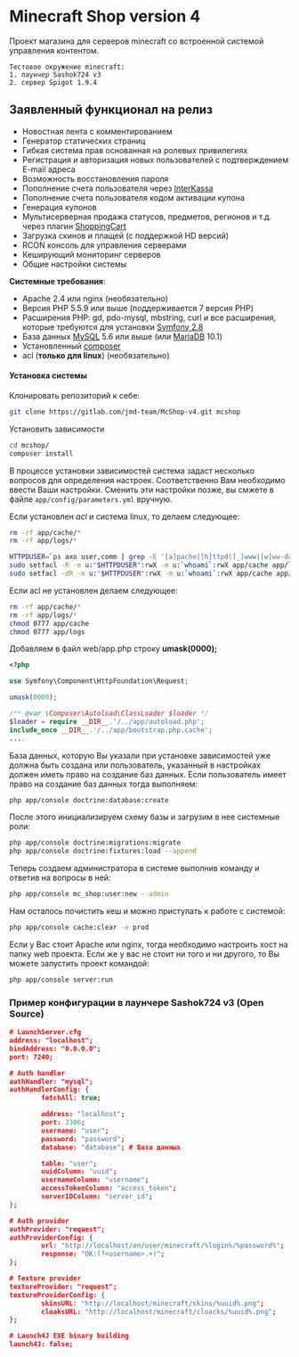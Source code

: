 Minecraft Shop version 4
========================

Проект магазина для серверов minecraft со встроенной системой управления контентом.

```
Тестовое окружение minecraft:
1. лаунчер Sashok724 v3
2. сервер Spigot 1.9.4
```

Заявленный функционал на релиз
-------------
- Новостная лента с комментированием
- Генератор статических страниц
- Гибкая система прав основанная на ролевых привилегиях
- Регистрация и авторизация новых пользователей с подтверждением E-mail адреса
- Возможность восстановления пароля
- Пополнение счета пользователя через [InterKassa][1]
- Пополнение счета пользователя кодом активации купона
- Генерация купонов
- Мультисерверная продажа статусов, предметов, регионов и т.д. через плагин [ShoppingCart][2]
- Загрузка скинов и плащей (с поддержкой HD версий)
- RCON консоль для управления серверами
- Кеширующий мониторинг серверов
- Общие настройки системы

**Системные требования**:
- Apache 2.4 или nginx (необязательно)
- Версия PHP 5.5.9 или выше (поддерживается 7 версия PHP)
- Расширения PHP: gd, pdo-mysql, mbstring, curl и все расширения, которые требуются для установки [Symfony 2.8][3]
- База данных [MySQL][4] 5.6 или выше (или [MariaDB][5] 10.1)
- Установленный [composer][6]
- acl (**только для linux**) (необязательно)

#### Установка системы
Клонировать репозиторий к себе:
```bash
git clone https://gitlab.com/jmd-team/McShop-v4.git mcshop
```

Установить зависимости
```bash
cd mcshop/
composer install
```
В процессе установки зависимостей система задаст несколько вопросов для определения настроек. Соответственно Вам необходимо
ввести Ваши настройки. Сменить эти настройки позже, вы смжете в файле `app/config/parameters.yml` вручную.

Если установлен *acl* и система linux, то делаем следующее:
```bash
rm -rf app/cache/*
rm -rf app/logs/*

HTTPDUSER=`ps axo user,comm | grep -E '[a]pache|[h]ttpd|[_]www|[w]ww-data|[n]ginx' | grep -v root | head -1 | cut -d\  -f1`
sudo setfacl -R -m u:"$HTTPDUSER":rwX -m u:`whoami`:rwX app/cache app/logs
sudo setfacl -dR -m u:"$HTTPDUSER":rwX -m u:`whoami`:rwX app/cache app/logs
```

Если acl не установлен делаем следующее:
```bash
rm -rf app/cache/*
rm -rf app/logs/*
chmod 0777 app/cache
chmod 0777 app/logs
```
Добавляем в файл web/app.php строку **umask(0000);**
```php
<?php

use Symfony\Component\HttpFoundation\Request;

umask(0000);

/** @var \Composer\Autoload\ClassLoader $loader */
$loader = require __DIR__.'/../app/autoload.php';
include_once __DIR__.'/../app/bootstrap.php.cache';
....
```

База данных, которую Вы указали при установке зависимостей уже должна быть создана или пользователь, указанный в настройках
должен иметь право на создание баз данных.
Если пользователь имеет право на создание баз данных тогда выполняем:
```bash
php app/console doctrine:database:create
```
После этого инициализируем схему базы и загрузим в нее системные роли:
```bash
php app/console doctrine:migrations:migrate
php app/console doctrine:fixtures:load --append
```

Теперь создаем администратора в системе выполнив команду и ответив на вопросы в ней:
```bash
php app/console mc_shop:user:new --admin
```

Нам осталось почистить кеш и можно приступать к работе с системой:
```bash
php app/console cache:clear -e prod
```

Если у Вас стоит Apache или nginx, тогда необходимо настроить хост на папку web проекта.
Если же у вас не стоит ни того и ни другого, то Вы можете запустить проект командой:
```bash
php app/console server:run
```

### Пример конфигурации в лаунчере Sashok724 v3 (Open Source)
```json
# LaunchServer.cfg
address: "localhost";
bindAddress: "0.0.0.0";
port: 7240;

# Auth handler
authHandler: "mysql";
authHandlerConfig: {
        fetchAll: true;

        address: "localhost";
        port: 3306;
        username: "user";
        password: "password";
        database: "database"; # База данных

        table: "user";
        uuidColumn: "uuid";
        usernameColumn: "username";
        accessTokenColumn: "access_token";
        serverIDColumn: "server_id";
};

# Auth provider
authProvider: "request";
authProviderConfig: {
        url: "http://localhost/en/user/minecraft/%login%/%password%";
        response: "OK:(?<username>.+)";
};

# Texture provider
textureProvider: "request";
textureProviderConfig: {
        skinsURL: "http://localhost/minecraft/skins/%uuid%.png";
        cloaksURL: "http://localhost/minecraft/cloacks/%uuid%.png";
};

# Launch4J EXE binary building
launch4J: false;
```

[1]: https://www.interkassa.com/
[2]: http://rubukkit.org/threads/admn-shoppingcart-reloaded-1-2-plagin-dlja-vydachi-predmetov-iz-bd-1-4-7-1-7-2r-0-3.28052/
[3]: http://symfony.com/
[4]: https://www.mysql.com/
[5]: https://mariadb.org/
[6]: https://getcomposer.org/
